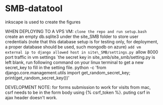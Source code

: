 # SMB-datatool

inkscape is used to create the figures


WHEN DEPLOYING TO A VPS VM:
`clone the repo and run setup.bash
`create an empty db.sqlite3 under the site_SMB folder to store user credentials (note that this database setup is for testing only, for deployment, a proper database should be used, such mongodb on azure)
`add vm external ip to django allowed host in site\_SMB/settings.py
`allow 8000 port traffic in vm settings
`the secret key in site_smb/site_smb/setting.py is left blank, run following command on your linux terminal to get a new secret_key to fill in the setting file. 
  python -c 'from django.core.management.utils import get_random_secret_key; print(get_random_secret_key())'


DEVELOPMENT NOTE:
for forms submission to work for visits from mac, csrf needs to be in the form body using {% csrf_token %}. puting csrf in ajax header doesn't work.


